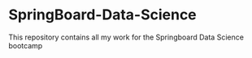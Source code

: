 # SpringBoard-Data-Science
This repository contains all my work for the Springboard Data Science bootcamp
